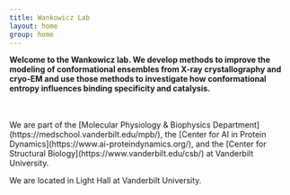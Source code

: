 ```yaml
---
title: Wankowicz Lab
layout: home
group: home
---
```


<div class="content">

  <div class="row">
  <div class="row">

  **Welcome to the Wankowicz lab. We develop methods to improve the modeling of conformational ensembles from X-ray crystallography and cryo-EM and use those methods to investigate how conformational entropy influences binding specificity and catalysis.**

  <br>

  <br>
  We are part of the [Molecular Physiology & Biophysics Department](https://medschool.vanderbilt.edu/mpb/), the [Center for AI in Protein Dynamics](https://www.ai-proteindynamics.org/), and the [Center for Structural Biology](https://www.vanderbilt.edu/csb/) at Vanderbilt University.

  We are located in Light Hall at Vanderbilt University.
</div>
